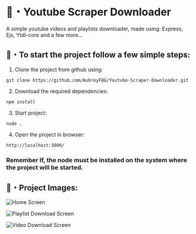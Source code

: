  # 🍭・Youtube Scraper Downloader
A simple youtube videos and playlists downloader, made using: Express, Ejs, Ytdl-core and a few more...

## 🍙・To start the project follow a few simple steps:

 1. Clone the project from github using:
```
git clone https://github.com/AubreyFBG/Youtube-Scraper-Downloader.git
```
 2. Download the required dependencies:
```
npm install
```
 3. Start project:
```
node .
```
4. Open the project in browser:
```
http://localhost:3000/
```
###   Remember If, the node must be installed on the system where the project will be started.

## 🍬・Project Images:
![Home Screen](https://github.com/user-attachments/assets/b84863bf-7b5b-413c-b1d2-d7d2b3bff876)

![Playlist Download Screen](https://github.com/user-attachments/assets/e0ffe71f-ace6-4af7-a11e-1a2ce95000bf)

![Video Download Screen](https://github.com/user-attachments/assets/a93dbfd0-be93-46aa-85ab-970796ac58e1)
